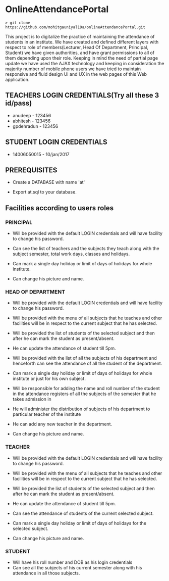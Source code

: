 # OnlineAttendancePortal

```
> git clone https://github.com/mohitgauniyal19a/onlineAttendancePortal.git
```

This project is to digitalize the practice of maintaining the attendance of students in an institute.
We have created and defined different layers with respect to role of members(Lecturer, Head Of Department, Principal, Student)
we have given authorities, and have grant permissions to all of them depending upon their role.
Keeping in mind the need of partial page update we have used the AJAX technology and keeping in consideration the majority number of mobile phone users we have tried to maintain responsive and fluid design UI and UX in the web pages of this Web application.
               
## TEACHERS LOGIN CREDENTIALS(Try all these 3 id/pass)

* anudeep - 123456
* abhitesh - 123456
* gpdehradun - 123456

## STUDENT LOGIN CREDENTIALS

* 14006050015 - 10/jan/2017

## PREREQUISITES

* Create a DATABASE with name 'at'

* Export at.sql to your database.

## Facilities according to users roles

### PRINCIPAL

* Will be provided with the default LOGIN credentials and will have facility to change his password.

* Can see the list of teachers and the subjects they teach along with the subject semester, total work days, classes and holidays.

* Can mark a single day holiday or limit of days of holidays for whole institute.

* Can change his picture and name.

### HEAD OF DEPARTMENT

* Will be provided with the default LOGIN credentials and will have facility to change his password.

* Will be provided with the menu of all subjects that he teaches and other facilities will be in respect to the current subject that he has selected.

* Will be provided the list of students of the selected subject and then after he can mark the student as present/absent.

* He can update the attendance of student till 5pm.

* Will be provided with the list of all the subjects of his department and henceforth can see the attendance of all the student of the department.

* Can mark a single day holiday or limit of days of holidays for whole institute or just for his own subject.

* Will be responsible for adding the name and roll number of the student in the attendance registers of all the subjects of the semester that he takes admission in

* He will administer the distribution of subjects of his department to particular teacher of the institute

* He can add any new teacher in the department. 

* Can change his picture and name.

### TEACHER

* Will be provided with the default LOGIN credentials and will have facility to change his password.

* Will be provided with the menu of all subjects that he teaches and other facilities will be in respect to the current subject that he has selected.

* Will be provided the list of students of the selected subject and then after he can mark the student as present/absent.

* He can update the attendance of student till 5pm.

* Can see the attendance of students of the current selected subject.

* Can mark a single day holiday or limit of days of holidays for the selected subject.

* Can change his picture and name.

### STUDENT

* Will have his roll number and DOB as his login credentials
* Can see all the subjects of his current semester along with his attendance in all those subjects.
